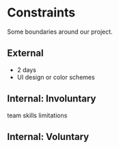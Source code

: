 # Constraints

Some boundaries around our project.

## External

- 2 days
- UI design or color schemes

## Internal: Involuntary

team skills limitations

## Internal: Voluntary
